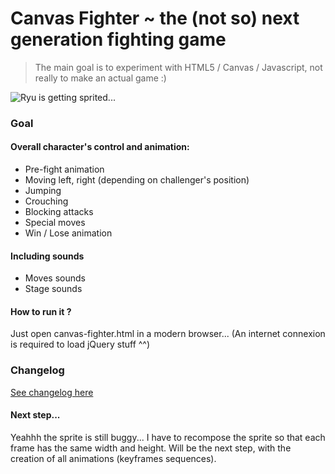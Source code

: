 # Canvas Fighter ~ the (not so) next generation fighting game

> The main goal is to experiment with HTML5 / Canvas / Javascript, not really to make an actual game :)

![Ryu is getting sprited...](http://distilleryimage10.instagram.com/eed8db44196111e2b18c12313b0892dc_7.jpg)

### Goal

#### Overall character's control and animation:
 - Pre-fight animation
 - Moving left, right (depending on challenger's position)
 - Jumping
 - Crouching
 - Blocking attacks
 - Special moves
 - Win / Lose animation

#### Including sounds
 - Moves sounds
 - Stage sounds

#### How to run it ?
Just open canvas-fighter.html in a modern browser...
(An internet connexion is required to load jQuery stuff ^^)

### Changelog

[See changelog here](https://github.com/nicolaschenet/canvas-fighter/wiki/Changelog)

#### Next step...

Yeahhh the sprite is still buggy... I have to recompose the sprite so that each frame has the same width and height. Will be the next step, with the creation of all animations (keyframes sequences).